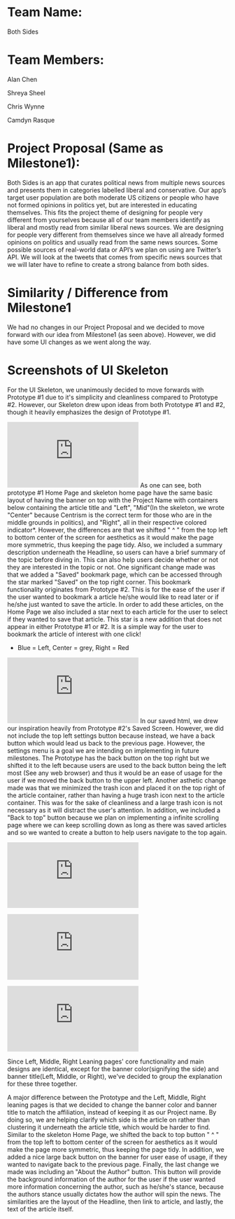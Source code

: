 # Team Name:

Both Sides

# Team Members:

Alan Chen

Shreya Sheel

Chris Wynne

Camdyn Rasque

# Project Proposal (Same as Milestone1): 

Both Sides is an app that curates political news from multiple news sources and presents them in categories labelled liberal and conservative. Our app’s target user population are both  moderate US citizens or people who have not formed opinions in politics yet, but are interested in educating themselves. This fits the project theme of designing for people very different from yourselves because all of our team members identify as liberal and mostly read from similar liberal news sources. We are designing for people very different from themselves since we have all already formed opinions on politics and usually read from the same news sources. Some possible sources of real-world data or API’s we plan on using are Twitter’s API.  We will look at the tweets that comes from specific news sources that we will later have to refine to create a strong balance from both sides.

# Similarity / Difference from Milestone1
We had no changes in our Project Proposal and we decided to move forward with our idea from Milestone1 (as seen above). However, we did have some UI changes as we went along the way. 

# Screenshots of UI Skeleton

For the UI Skeleton, we unanimously decided to move forwards with Prototype #1 due to it's simplicity and cleanliness compared to Prototype #2. However, our Skeleton drew upon ideas from both Prototype #1 and #2, though it heavily emphasizes the design of Prototype #1.

![Image of Home Page](https://github.com/CamdynR/Cogs121/blob/master/static_files/BothSides.html)
As one can see, both prototype #1 Home Page and skeleton home page have the same basic layout of having the banner on top with the Project Name with containers below containing the article title and "Left", "Mid"(In the skeleton, we wrote "Center" because Centrism is the correct term for those who are in the middle grounds in politics), and "Right", all in their respective colored indicator*. However, the differences are that we shifted " ^ " from the top left to bottom center of the screen for aesthetics as it would make the page more symmetric, thus keeping the page tidy. Also, we included a summary description underneath the Headline, so users can have a brief summary of the topic before diving in. This can also help users decide whether or not they are interested in the topic or not. One significant change made was that we added a "Saved" bookmark page, which can be accessed through the star marked "Saved" on the top right corner. This bookmark functionality originates from Prototype #2. This is for the ease of the user if the user wanted to bookmark a article he/she would like to read later or if he/she just wanted to save the article. In order to add these articles, on the Home Page we also included a star next to each article for the user to select if they wanted to save that article. This star is a new addition that does not appear in either Prototype #1 or #2. It is a simple way for the user to bookmark the article of interest with one click!

* Blue = Left, Center = grey, Right = Red


![Image of Saved Articles Page](https://github.com/CamdynR/Cogs121/blob/master/static_files/Saved.html)
In our saved html, we drew our inspiration heavily from Prototype #2's Saved Screen. However, we did not include the top left settings button because instead, we have a back button which would lead us back to the previous page. However, the settings menu is a goal we are intending on implementing in future milestones. The Prototype has the back button on the top right but we shifted it to the left because users are used to the back button being the left most (See any web browser) and thus it would be an ease of usage for the user if we moved the back button to the upper left. Another asthetic change made was that we minimized the trash icon and placed it on the top right of the article container, rather than having a huge trash icon next to the article container. This was for the sake of cleanliness and a large trash icon is not necessary as it will distract the user's attention. In addition, we included a "Back to top" button because we plan on implementing a infinite scrolling page where we can keep scrolling down as long as there was saved articles and so we wanted to create a button to help users navigate to the top again.


![Image of Left Leaning](https://github.com/CamdynR/Cogs121/blob/master/static_files/Left.html)

![Image of Middle Leaning](https://github.com/CamdynR/Cogs121/blob/master/static_files/Mid.html)

![Image of Right Leaning](https://github.com/CamdynR/Cogs121/blob/master/static_files/Right.html)




Since Left, Middle, Right Leaning pages' core functionality and main designs are identical, except for the banner color(signifying the side) and banner title(Left, Middle, or Right), we've decided to group the explanation for these three together.

A major difference between the Prototype and the Left, Middle, Right leaning pages is that we decided to change the banner color and banner title to match the affiliation, instead of keeping it as our Project name. By doing so, we are helping clarify which side is the article on rather than clustering it underneath the article title, which would be harder to find. Similar to the skeleton Home Page, we shifted the back to top button " ^ " from the top left to bottom center of the screen for aesthetics as it would make the page more symmetric, thus keeping the page tidy. In addition, we added a nice large back button on the banner for user ease of usage, if they wanted to navigate back to the previous page. Finally, the last change we made was including an "About the Author" button. This button will provide the background information of the author for the user if the user wanted more information concerning the author, such as he/she's stance, because the authors stance usually dictates how the author will spin the news. The similarities are the layout of the Headline, then link to article, and lastly, the text of the article itself.


























